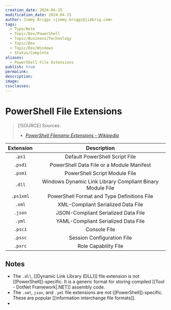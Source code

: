 ```yaml
---
creation_date: 2024-04-15
modification_date: 2024-04-15
author: Jimmy Briggs <jimmy.briggs@jimbrig.com>
tags:
  - Type/Note
  - Topic/Dev/PowerShell
  - Topic/Business/Technology
  - Topic/Dev
  - Topic/Dev/Windows
  - Status/Complete
aliases:
  - PowerShell File Extensions
publish: true
permalink:
description:
image:
cssclasses:
---
```


# PowerShell File Extensions

> [!SOURCE] Sources:
> - *[PowerShell Filename Extensions - Wikipedia](https://en.wikipedia.org/wiki/PowerShell#Filename_extensions)*

| Extension |                        Description                        |
|:---------:|:---------------------------------------------------------:|
|  `.ps1`   |              Default PowerShell Script File               |
|  `.psd1`  |         PowerShell Data File or a Module Manifest         |
|  `.psm1`  |               PowerShell Script Module File               |
|  `.dll`   | Windows Dynamic Link Library Compliant Binary Module File |
| `.ps1xml` |        PowerShell Format and Type Definitions File        |
|  `.xml`   |            XML-Compliant Serialized Data File             |
|  `.json`  |            JSON-Compliant Serialized Data File            |
|  `.yml`   |            YAML-Compliant Serialized Data File            |
| `.psc1`  |                       Console File                         |
|  `.pssc`  |                Session Configuration File                 |
|  `.psrc`  |                   Role Capability File                    |

## Notes

- The `.dll`, [[Dynamic Link Library (DLL)]] file extension is not [[PowerShell]]-specific. It is a generic format for storing compiled [[Tool - DotNet Framework|.NET]] assembly code.
- The `.xml`, `json`, and `.yml` file extensions are not [[PowerShell]]-specific. These are popular [[information interchange file formats]].
- 